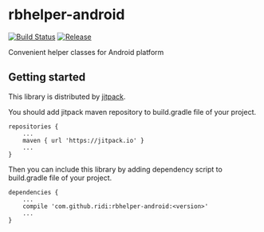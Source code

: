 # rbhelper-android

[![Build Status](https://travis-ci.com/ridi/rbhelper-android.svg?branch=master)](https://travis-ci.com/ridi/rbhelper-android)
[![Release](https://jitpack.io/v/ridi/rbhelper-android.svg)](https://jitpack.io/#ridi/rbhelper-android)

Convenient helper classes for Android platform

## Getting started

This library is distributed by [jitpack](https://jitpack.io).

You should add jitpack maven repository to build.gradle file of your project.

```
repositories {
    ...
    maven { url 'https://jitpack.io' }
    ...
}
```

Then you can include this library by adding dependency script to build.gradle file of your project.

```
dependencies {
    ...
    compile 'com.github.ridi:rbhelper-android:<version>'
    ...
}
```
